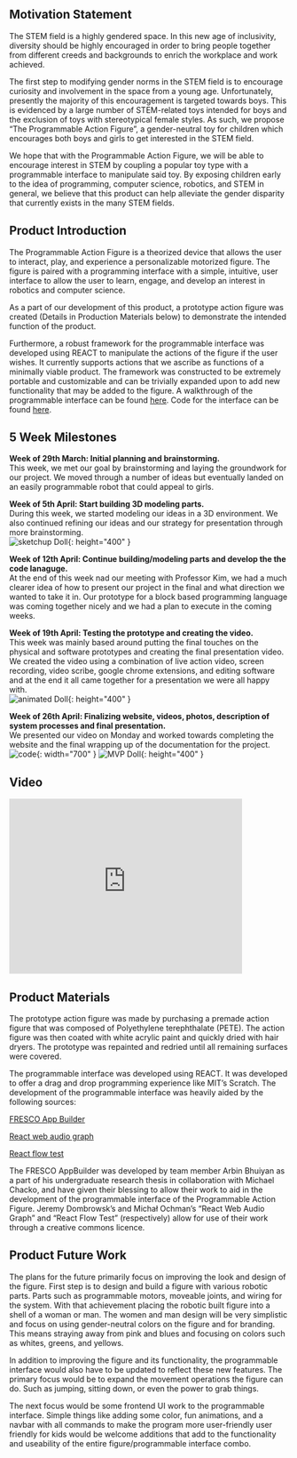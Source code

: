 ## Motivation Statement
The STEM field is a highly gendered space. In this new age of inclusivity, diversity should be highly encouraged in order to bring people together from different creeds and backgrounds to enrich the workplace and work achieved. 

The first step to modifying gender norms in the STEM field is to encourage curiosity and involvement in the space from a young age. Unfortunately, presently the majority of this encouragement is targeted towards boys. This is evidenced by a large number of STEM-related toys intended for boys and the exclusion of toys with stereotypical female styles. As such, we propose “The Programmable Action Figure”, a gender-neutral toy for children which encourages both boys and girls to get interested in the STEM field.

We hope that with the Programmable Action Figure, we will be able to encourage interest in STEM by coupling a popular toy type with a programmable interface to manipulate said toy. By exposing children early to the idea of programming, computer science, robotics, and STEM in general, we believe that this product can help alleviate the gender disparity that currently exists in the many STEM fields.


## Product Introduction

The Programmable Action Figure is a theorized device that allows the user to interact, play, and experience a personalizable motorized figure. The figure is paired with a programming interface with a simple, intuitive, user interface to allow the user to learn, engage, and develop an interest in robotics and computer science.

As a part of our development of this product, a prototype action figure was created (Details in Production Materials below) to demonstrate the intended function of the product. 

Furthermore, a robust framework for the programmable interface was developed using REACT to manipulate the actions of the figure if the user wishes. It currently supports actions that we ascribe as functions of a minimally viable product. The framework was constructed to be extremely portable and customizable and can be trivially expanded upon to add new functionality that may be added to the figure. A walkthrough of the programmable interface can be found [here](https://youtu.be/sbwzGIjk1e8?t=126). Code for the interface can be found [here](https://github.com/arbinb/FigureProgrammableInterface).
  
  
## 5 Week Milestones
**Week of 29th March: Initial planning and brainstorming.**  
This week, we met our goal by brainstorming and laying the groundwork for our project. We moved through a number of ideas but eventually landed on an easily programmable robot that could appeal to girls.  
  
  
**Week of 5th April: Start building 3D modeling parts.**  
During this week, we started modeling our ideas in a 3D environment. We also continued refining our ideas and our strategy for presentation through more brainstorming.  
![sketchup Doll](/images/image3.png){: height="400" }  

**Week of 12th April: Continue building/modeling parts and develop the the code lanaguge.**  
At the end of this week nad our meeting with Professor Kim, we had a much clearer idea of how to present our project in the final and what direction we wanted to take it in. Our prototype for a block based programming language was coming together nicely and we had a plan to execute in the coming weeks.  
  
  
**Week of 19th April: Testing the prototype and creating the video.**  
This week was mainly based around putting the final touches on the physical and software prototypes and creating the final presentation video. We created the video using a combination of live action video, screen recording, video scribe, google chrome extensions, and editing software and at the end it all came together for a presentation we were all happy with.  
![animated Doll](/images/image2.jpg){: height="400" }
  
**Week of 26th April: Finalizing website, videos, photos, description of system processes and final presentation.**  
We presented our video on Monday and worked towards completing the website and the final wrapping up of the documentation for the project.  
![code](/images/code.jpg){: width="700" }
![MVP Doll](/images/image1.jpg){: height="400" }
  
  
## Video  

<iframe width="420" height="315" src="https://www.youtube.com/embed/sbwzGIjk1e8  " frameborder="0" allowfullscreen></iframe>
  

## Product Materials

The prototype action figure was made by purchasing a premade action figure that was composed of Polyethylene terephthalate (PETE). The action figure was then coated with white acrylic paint and quickly dried with hair dryers. The prototype was repainted and redried until all remaining surfaces were covered.

The programmable interface was developed using REACT. It was developed to offer a drag and drop programming experience like MIT’s Scratch. The development of the programmable interface was heavily aided by the following sources:

  
[FRESCO App Builder](https://github.com/successlab/fresco-appbuilder)  
  
[React web audio graph](https://github.com/michalochman/react-web-audio-graph)  
  
[React flow test](https://github.com/meatflavourdev/react-flow-test)  
  
The FRESCO AppBuilder was developed by team member Arbin Bhuiyan as a part of his undergraduate research thesis in collaboration with Michael Chacko, and have given their blessing to allow their work to aid in the development of the programmable interface of the Programmable Action Figure. Jeremy Dombrowsk’s and Michał Ochman’s “React Web Audio Graph” and “React Flow Test” (respectively) allow for use of their work through a creative commons licence. 
  
  
## Product Future Work

The plans for the future primarily focus on improving the look and design of the figure. First step is to design and build a figure with various robotic parts. Parts such as programmable motors, moveable joints, and wiring for the system. With that achievement placing the robotic built figure into a shell of a woman or man. The women and man design will be very simplistic and focus on using gender-neutral colors on the figure and for branding. This means straying away from pink and blues and focusing on colors such as whites, greens, and yellows.

In addition to improving the figure and its functionality, the programmable interface would also have to be updated to reflect these new features. The primary focus would be to expand the movement operations the figure can do. Such as jumping, sitting down, or even the power to grab things. 

The next focus would be some frontend UI work to the programmable interface. Simple things like adding some color, fun animations, and a navbar with all commands to make the program more user-friendly user friendly for kids would be welcome additions that add to the functionality and useability of the entire figure/programmable interface combo. 
